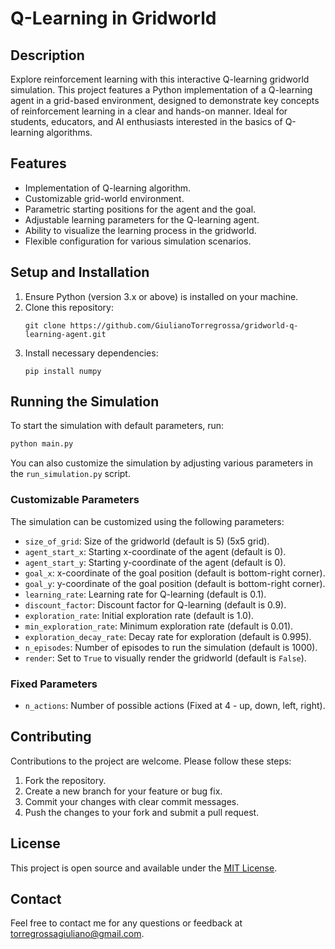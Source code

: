 # Q-Learning in Gridworld

## Description
Explore reinforcement learning with this interactive Q-learning gridworld simulation. This project features a Python implementation of a Q-learning agent in a grid-based environment, designed to demonstrate key concepts of reinforcement learning in a clear and hands-on manner. Ideal for students, educators, and AI enthusiasts interested in the basics of Q-learning algorithms.

## Features
- Implementation of Q-learning algorithm.
- Customizable grid-world environment.
- Parametric starting positions for the agent and the goal.
- Adjustable learning parameters for the Q-learning agent.
- Ability to visualize the learning process in the gridworld.
- Flexible configuration for various simulation scenarios.

## Setup and Installation
1. Ensure Python (version 3.x or above) is installed on your machine.
2. Clone this repository:
   ```
   git clone https://github.com/GiulianoTorregrossa/gridworld-q-learning-agent.git
   ```
3. Install necessary dependencies:
   ```
   pip install numpy
   ```
   
## Running the Simulation
To start the simulation with default parameters, run:

```bash
python main.py
```

You can also customize the simulation by adjusting various parameters in the `run_simulation.py` script.

### Customizable Parameters
The simulation can be customized using the following parameters:
- `size_of_grid`: Size of the gridworld (default is 5) (5x5 grid).
- `agent_start_x`: Starting x-coordinate of the agent (default is 0).
- `agent_start_y`: Starting y-coordinate of the agent (default is 0).
- `goal_x`: x-coordinate of the goal position (default is bottom-right corner).
- `goal_y`: y-coordinate of the goal position (default is bottom-right corner).
- `learning_rate`: Learning rate for Q-learning (default is 0.1).
- `discount_factor`: Discount factor for Q-learning (default is 0.9).
- `exploration_rate`: Initial exploration rate (default is 1.0).
- `min_exploration_rate`: Minimum exploration rate (default is 0.01).
- `exploration_decay_rate`: Decay rate for exploration (default is 0.995).
- `n_episodes`: Number of episodes to run the simulation (default is 1000).
- `render`: Set to `True` to visually render the gridworld (default is `False`).

### Fixed Parameters
- `n_actions`: Number of possible actions (Fixed at 4 - up, down, left, right).

## Contributing
Contributions to the project are welcome. Please follow these steps:
1. Fork the repository.
2. Create a new branch for your feature or bug fix.
3. Commit your changes with clear commit messages.
4. Push the changes to your fork and submit a pull request.

## License
This project is open source and available under the [MIT License](LICENSE).

## Contact
Feel free to contact me for any questions or feedback at torregrossagiuliano@gmail.com.